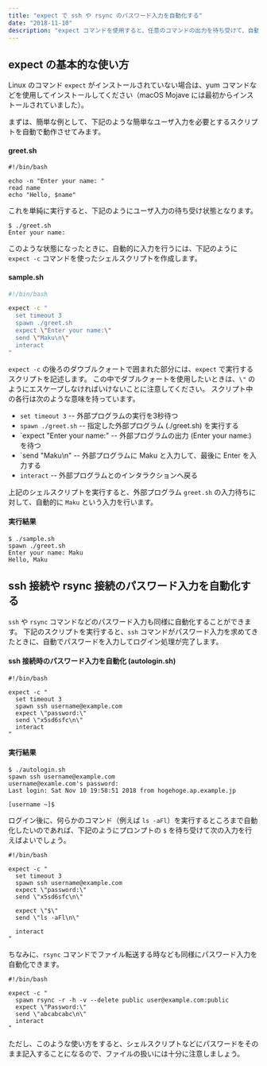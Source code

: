 ```yaml
---
title: "expect で ssh や rsync のパスワード入力を自動化する"
date: "2018-11-10"
description: "expect コマンドを使用すると、任意のコマンドの出力を待ち受けて、自動でそれに対する入力を行うことができます。"
---
```


expect の基本的な使い方
----

Linux のコマンド `expect` がインストールされていない場合は、yum コマンドなどを使用してインストールしてください（macOS Mojave には最初からインストールされていました）。

まずは、簡単な例として、下記のような簡単なユーザ入力を必要とするスクリプトを自動で動作させてみます。

#### greet.sh

~~~ shell
#!/bin/bash

echo -n "Enter your name: "
read name
echo "Hello, $name"
~~~

これを単純に実行すると、下記のようにユーザ入力の待ち受け状態となります。

~~~
$ ./greet.sh
Enter your name:
~~~

このような状態になったときに、自動的に入力を行うには、下記のように `expect -c` コマンドを使ったシェルスクリプトを作成します。

#### sample.sh

~~~ sh
#!/bin/bash

expect -c "
  set timeout 3
  spawn ./greet.sh
  expect \"Enter your name:\"
  send \"Maku\n\"
  interact
"
~~~

`expect -c` の後ろのダウブルクォートで囲まれた部分には、`expect` で実行するスクリプトを記述します。
この中でダブルクォートを使用したいときは、`\"` のようにエスケープしなければいけないことに注意してください。
スクリプト中の各行は次のような意味を持っています。

- `set timeout 3` -- 外部プログラムの実行を3秒待つ
- `spawn ./greet.sh` -- 指定した外部プログラム (./greet.sh) を実行する
- `expect \"Enter your name:\" -- 外部プログラムの出力 (Enter your name:) を待つ
- `send \"Maku\n\" -- 外部プログラムに Maku と入力して、最後に Enter を入力する
- `interact` -- 外部プログラムとのインタラクションへ戻る

上記のシェルスクリプトを実行すると、外部プログラム `greet.sh` の入力待ちに対して、自動的に `Maku` という入力を行います。

#### 実行結果

~~~
$ ./sample.sh
spawn ./greet.sh
Enter your name: Maku
Hello, Maku
~~~


ssh 接続や rsync 接続のパスワード入力を自動化する
----

`ssh` や `rsync` コマンドなどのパスワード入力も同様に自動化することができます。
下記のスクリプトを実行すると、`ssh` コマンドがパスワード入力を求めてきたときに、自動でパスワードを入力してログイン処理が完了します。

#### ssh 接続時のパスワード入力を自動化 (autologin.sh)

~~~ shell
#!/bin/bash

expect -c "
  set timeout 3
  spawn ssh username@example.com
  expect \"password:\"
  send \"x5sd6sfc\n\"
  interact
"
~~~

#### 実行結果

~~~
$ ./autologin.sh
spawn ssh username@example.com
username@examle.com's password:
Last login: Sat Nov 10 19:58:51 2018 from hogehoge.ap.example.jp

[username ~]$
~~~

ログイン後に、何らかのコマンド（例えば `ls -aFl`）を実行するところまで自動化したいのであれば、下記のようにプロンプトの `$` を待ち受けて次の入力を行えばよいでしょう。

~~~ shell
#!/bin/bash

expect -c "
  set timeout 3
  spawn ssh username@example.com
  expect \"password:\"
  send \"x5sd6sfc\n\"

  expect \"$\"
  send \"ls -aFl\n\"

  interact
"
~~~

ちなみに、`rsync` コマンドでファイル転送する時なども同様にパスワード入力を自動化できます。

~~~ shell
#!/bin/bash

expect -c "
  spawn rsync -r -h -v --delete public user@example.com:public
  expect \"Password:\"
  send \"abcabcabc\n\"
  interact
"
~~~

ただし、このような使い方をすると、シェルスクリプトなどにパスワードをそのまま記入することになるので、ファイルの扱いには十分に注意しましょう。

